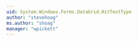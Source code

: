 ```yaml
---
uid: System.Windows.Forms.DataGrid.HitTestType
author: "stevehoag"
ms.author: "shoag"
manager: "wpickett"
---
```

